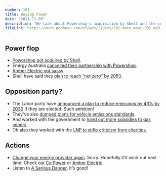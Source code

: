 ```yaml
---
number: 101
title: Buying Power
date: "2021-12-09"
description: "We talk about Powershop's acquisition by Shell and the cool cool Labor party."
fileLink: https://mcdn.podbean.com/mf/web/ijdczy/101-more-meat-002.mp3
---
```


## Power flop

- [Powershop got acquired by Shell](https://www.smh.com.au/national/shell-takeover-of-powershop-infuriates-green-consumers-20211124-p59bp9.html).
- Energy Australia [cancelled their partnership with Powershop](https://reneweconomy.com.au/shell-seeks-to-calm-fears-as-some-powershop-customers-look-elsewhere-after-acquisition/).
- [Amber Electric got sassy](https://www.amber.com.au/blog/in-loving-memory-of-powershop).
- Shell have said they [plan to reach "net zero" by 2050](https://www.climatechangenews.com/2021/05/18/shells-net-zero-plan-will-judged-science-not-spin/).

## Opposition party?

- The Labor party have [announced a plan to reduce emissions by 43% by 2030](https://www.theguardian.com/australia-news/2021/dec/03/anthony-albanese-commits-labor-to-emissions-reduction-target-of-43-by-2030) if they are elected. Such ambition!
- They've also [dumped plans for vehicle emissions standards](https://www.brisbanetimes.com.au/politics/federal/labor-to-dump-fuel-emissions-plan-in-next-step-on-climate-20211130-p59dkj.html).
- And worked with the government to [hand out more subsidies to gas miners](https://www.canberratimes.com.au/story/7521820/greens-bid-to-block-beetaloo-gas-grants-doomed-to-fail/).
- Oh also they worked with the [LNP to stifle criticism from charities](https://twitter.com/ebony_bennett/status/1465901989766656002).

## Actions

- [Change your energy provider again](https://www.energymadeeasy.gov.au). Sorry. Hopefully it'll work out next time! Check out [Co Power](https://www.cooperativepower.org.au/) or [Amber Electric](https://www.amber.com.au/).
- Listen to [A Serious Danger](seriousdangerpod.com), it's good!
